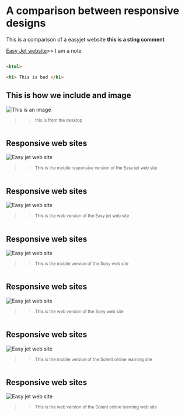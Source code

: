 # A comparison between responsive designs

This is a comparison of a easyjet website **this is a sting comment**

[Easy Jet website](http://www.easyjet.com/en)>> I am a note

```html

<html>

<h1> This is bad </h1>

```
## This is how we include and image 
![This is an image](Koala.jpg)
>> <sub> this is from the desktop </sub>

```

``` 
## Responsive web sites 
![Easy jet web site](easyjetmobile.JPG)
>> <sub> This is the mobile responsive version of the Easy jet web site </sub>

```
```
## Responsive web sites 
![Easy jet web site](easyjetweb.JPG)
>> <sub> This is the web version of the Easy jet web site </sub>

```
```
## Responsive web sites 
![Easy jet web site](sonymobile.JPG)
>> <sub> This is the mobile version of the Sony web site </sub>

```
```
## Responsive web sites 
![Easy jet web site](sonyweb.JPG)
>> <sub> This is the web version of the Sony web site </sub>

```
```
## Responsive web sites 
![Easy jet web site](solentmobile.JPG)
>> <sub> This is the mobile version of the Solent online learning site </sub>

```
```
## Responsive web sites 
![Easy jet web site](solentweb.JPG)
>> <sub> This is the web version of the Solent online learning web site </sub>

```
